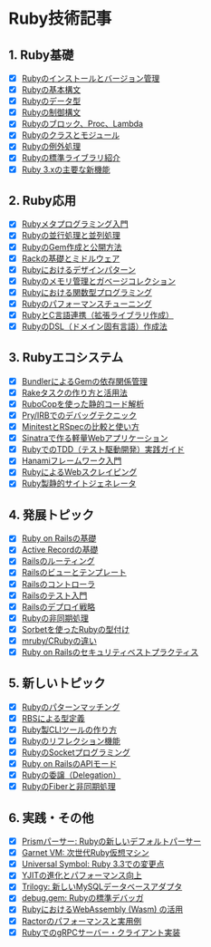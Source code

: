 # Ruby技術記事

## 1. Ruby基礎

- [x] [Rubyのインストールとバージョン管理](./01-basics/01-ruby-setup.md)
- [x] [Rubyの基本構文](./01-basics/02-ruby-syntax.md)
- [x] [Rubyのデータ型](./01-basics/03-ruby-data-types.md)
- [x] [Rubyの制御構文](./01-basics/04-ruby-control-flow.md)
- [x] [Rubyのブロック、Proc、Lambda](./01-basics/05-ruby-blocks-procs-lambdas.md)
- [x] [Rubyのクラスとモジュール](./01-basics/06-ruby-classes-modules.md)
- [x] [Rubyの例外処理](./01-basics/07-ruby-exception-handling.md)
- [x] [Rubyの標準ライブラリ紹介](./01-basics/08-ruby-standard-library.md)
- [x] [Ruby 3.xの主要な新機能](./01-basics/31-ruby3-new-features.md)

## 2. Ruby応用

- [x] [Rubyメタプログラミング入門](./02-applications/09-ruby-metaprogramming.md)
- [x] [Rubyの並行処理と並列処理](./02-applications/10-ruby-concurrency.md)
- [x] [RubyのGem作成と公開方法](./02-applications/11-ruby-gem-creation.md)
- [x] [Rackの基礎とミドルウェア](./02-applications/12-rack-middleware.md)
- [x] [Rubyにおけるデザインパターン](./02-applications/13-ruby-design-patterns.md)
- [x] [Rubyのメモリ管理とガベージコレクション](./02-applications/14-ruby-memory-management.md)
- [x] [Rubyにおける関数型プログラミング](./02-applications/33-ruby-functional-programming.md)
- [x] [Rubyのパフォーマンスチューニング](./02-applications/34-ruby-performance-tuning.md)
- [x] [RubyとC言語連携（拡張ライブラリ作成）](./02-applications/35-ruby-c-extension.md)
- [x] [RubyのDSL（ドメイン固有言語）作成法](./02-applications/39-ruby-dsl-creation.md)

## 3. Rubyエコシステム

- [x] [BundlerによるGemの依存関係管理](./03-ecosystem/15-bundler-gem-management.md)
- [x] [Rakeタスクの作り方と活用法](./03-ecosystem/16-rake-tasks.md)
- [x] [RuboCopを使った静的コード解析](./03-ecosystem/17-rubocop-static-analysis.md)
- [x] [Pry/IRBでのデバッグテクニック](./03-ecosystem/18-debugging-with-pry-irb.md)
- [x] [MinitestとRSpecの比較と使い方](./03-ecosystem/19-minitest-vs-rspec.md)
- [x] [Sinatraで作る軽量Webアプリケーション](./03-ecosystem/20-sinatra-webapp.md)
- [x] [RubyでのTDD（テスト駆動開発）実践ガイド](./03-ecosystem/32-ruby-tdd-guide.md)
- [x] [Hanamiフレームワーク入門](./03-ecosystem/36-hanami-framework-intro.md)
- [x] [RubyによるWebスクレイピング](./03-ecosystem/37-ruby-web-scraping.md)
- [x] [Ruby製静的サイトジェネレータ](./03-ecosystem/38-ruby-static-site-generators.md)

## 4. 発展トピック

- [x] [Ruby on Railsの基礎](./04-advanced/21-ruby-on-rails-basics.md)
- [x] [Active Recordの基礎](./04-advanced/22-active-record-basics.md)
- [x] [Railsのルーティング](./04-advanced/23-rails-routing.md)
- [x] [Railsのビューとテンプレート](./04-advanced/24-rails-views-and-templates.md)
- [x] [Railsのコントローラ](./04-advanced/25-rails-controllers.md)
- [x] [Railsのテスト入門](./04-advanced/26-rails-testing-introduction.md)
- [x] [Railsのデプロイ戦略](./04-advanced/27-rails-deployment-strategies.md)
- [x] [Rubyの非同期処理](./04-advanced/28-ruby-asynchronous-processing.md)
- [x] [Sorbetを使ったRubyの型付け](./04-advanced/29-sorbet-for-ruby-typing.md)
- [x] [mruby/CRubyの違い](./04-advanced/30-mruby-vs-cruby.md)
- [x] [Ruby on Railsのセキュリティベストプラクティス](./04-advanced/40-rails-security-best-practices.md)

## 5. 新しいトピック

- [x] [Rubyのパターンマッチング](./05-new/01-pattern-matching.md)
- [x] [RBSによる型定義](./05-new/02-rbs-type-definition.md)
- [x] [Ruby製CLIツールの作り方](./05-new/03-cli-tool-creation.md)
- [x] [Rubyのリフレクション機能](./05-new/06-ruby-reflection.md)
- [x] [RubyのSocketプログラミング](./05-new/07-socket-programming.md)
- [x] [Ruby on RailsのAPIモード](./05-new/08-rails-api-mode.md)
- [x] [Rubyの委譲（Delegation）](./05-new/09-ruby-delegation.md)
- [x] [RubyのFiberと非同期処理](./05-new/10-ruby-fiber.md)

## 6. 実践・その他

- [x] [Prismパーサー: Rubyの新しいデフォルトパーサー](./06-others/01-prism-parser.md)
- [x] [Garnet VM: 次世代Ruby仮想マシン](./06-others/02-garnet-vm.md)
- [x] [Universal Symbol: Ruby 3.3での変更点](./06-others/03-universal-symbol.md)
- [x] [YJITの進化とパフォーマンス向上](./06-others/04-yjit-evolution.md)
- [x] [Trilogy: 新しいMySQLデータベースアダプタ](./06-others/05-trilogy-db-adapter.md)
- [x] [debug.gem: Rubyの標準デバッガ](./06-others/07-debug-gem.md)
- [x] [RubyにおけるWebAssembly (Wasm) の活用](./06-others/08-ruby-and-wasm.md)
- [x] [Ractorのパフォーマンスと実用例](./06-others/09-ractor-performance.md)
- [x] [RubyでのgRPCサーバー・クライアント実装](./06-others/10-grpc-implementation.md)
